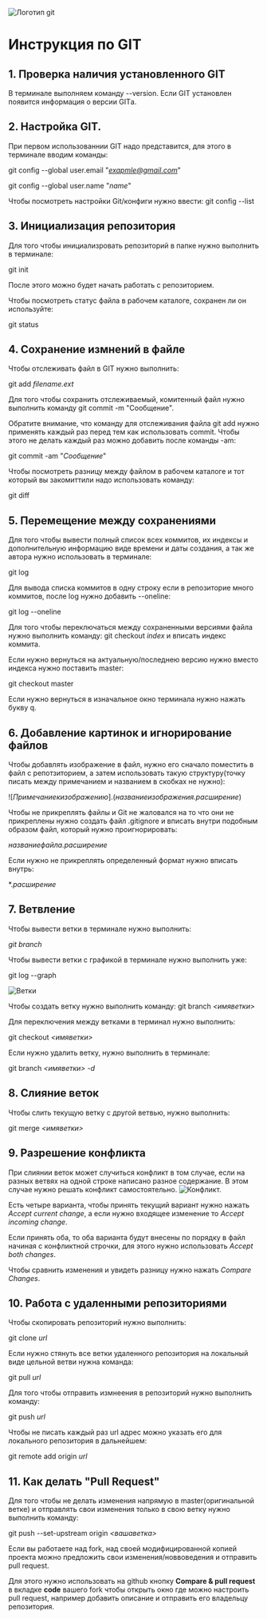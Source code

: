 ![Логотип git](gitlogo.png)
# Инструкция по GIT
## 1. Проверка наличия установленного GIT
В терминале выполняем команду --version. Если GIT установлен появится информация о версии GITа.
## 2. Настройка GIT.
При первом использованнии GIT надо представится, для этого в терминале вводим команды: 

git config --global user.email "*exapmle@gmail.com*"

git config --global user.name "*name*"

Чтобы посмотреть настройки Git/конфиги нужно ввести: git config --list

## 3. Инициализация репозитория
Для того чтобы инициализровать репозиторий в папке нужно выполнить в терминале:

git init

После этого можно будет начать работать с репозиторием.

Чтобы посмотреть статус файла в рабочем каталоге, сохранен ли он используйте:

git status

## 4. Сохранение измнений в файле
Чтобы отслеживать файл в GIT нужно выполнить:

git add *filename.ext*

Для того чтобы сохранить отслеживаемый, комитенный файл нужно выполнить команду git commit -m "Сообщение".

Обратите внимание, что команду для отслеживания файла git add нужно применять каждый раз перед
тем как использовать commit. Чтобы этого не делать каждый раз можно добавить после команды -am:

git commit -am "*Сообщение*"

Чтобы посмотреть разницу между файлом в рабочем каталоге и тот который вы закомиттили надо использовать команду:

git diff

## 5. Перемещение между сохранениями

Для того чтобы вывести полный список всех коммитов, их индексы и дополнительную информацию виде времени и даты создания, 
а так же автора нужно использовать в терминале:

git log

Для вывода списка коммитов в одну строку если в репозиторие много коммитов, после log нужно добавить --oneline:

git log --oneline

Для того чтобы переключаться между сохраненными версиями файла нужно выполнить 
команду: git checkout *index* и вписать индекс коммита.

Если нужно вернуться на актуальную/последнею версию нужно вместо индекса нужно
поставить master:

git checkout master

Если нужно вернуться в изначальное окно терминала нужно нажать букву q.

## 6. Добавление картинок и игнорирование файлов
Чтобы добавлять изображение в файл, нужно его сначало поместить в файл с репотзиторием, а затем использовать такую структуру(точку писать между примечанием и названием в скобках не нужно):

![*Примечаниекизображению*].(*названиеизображения.расширение*)

Чтобы не прикреплять файлы и Git не жаловался на то что они не прикреплены нужно создать файл .gitignore и вписать внутри подобным образом файл, который нужно проигнорировать:

*названиефайла.расширение*

Если нужно не прикреплять определенный формат нужно вписать внутрь:

*.*расширение*

## 7. Ветвление
Чтобы вывести ветки в терминале нужно выполнить:

*git branch*

Чтобы вывести ветки с графикой в терминале нужно выполнить уже:

git log --graph

![Ветки](screenshot_0.png)

Чтобы создать ветку нужно выполнить команду: 
git branch *<имяветки>*

Для переключения между ветками в терминал нужно выполнить: 

git checkout *<имяветки>*

Если нужно удалить ветку, нужно выполнить в терминале:

git branch *<имяветки>* *-d*

## 8. Слияние веток
Чтобы слить текущую ветку с другой ветвью, нужно выполнить:

git merge *<имяветки>*

## 9. Разрешение конфликта
При слиянии веток может случиться конфликт в том случае, если на разных ветвях на одной строке написано разное содержание. В этом случае нужно решать конфликт самостоятельно.
![Конфликт.](screenshot_1.png)

Есть четыре варианта, чтобы принять текущий вариант нужно нажать *Accept current change*, а если нужно входящее изменение то *Accept incoming change*.

Если принять оба, то оба варианта будут внесены по порядку в файл начиная с конфликтной строчки, для этого нужно использовать *Accept both changes*.

Чтобы сравнить изменения и увидеть разницу нужно нажать *Compare Changes*.

## 10. Работа с удаленными репозиториями
Чтобы скопировать репозиторий нужно выполнить:

git clone *url*

Если нужно стянуть все ветки удаленного репозитория на локальный виде цельной ветви нужна команда:

git pull *url*

Для того чтобы отправить измнеения в репозиторий нужно выполнить команду:

git push *url*

Чтобы не писать каждый раз url адрес можно указать его для локального репозитория в дальнейшем:

git remote add origin *url*

## 11. Как делать "Pull Request"
Для того чтобы не делать изменения напрямую в master(оригинальной ветке) и отправлять свои изменения только в свою ветку нужно выполнить команду:

git push --set-upstream origin *<вашаветка>*

Если вы работаете над fork, над своей модифицированной копией проекта можно предложить свои изменения/новвоведения и отправить pull request.

Для этого нужно использовать на github кнопку **Compare & pull request** в вкладке **code** вашего fork чтобы открыть окно где можно настроить pull request, например добавить описание и отправить его владельцу репозитория.